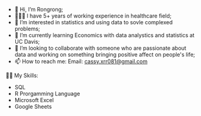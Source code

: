 - 👋 Hi, I’m Rongrong;
- 👩🏻‍⚕️ I have 5+ years of working experience in healthcare field;
- 👀 I’m interested in statistics and using data to sovle complexed problems;
- 🌱 I’m currently learning Economics with data analystics and statistics at UC Davis;
- 💞️ I’m looking to collaborate with someone who are passionate about data and working on something bringing positive affect on people's life;
- 📫 How to reach me: Email: cassy.xrr081@gmail.com




✍🏻 My Skills:
- SQL
- R Prorgamming Language
- Microsoft Excel
- Google Sheets


<!---
cassyrr/cassyrr is a ✨ special ✨ repository because its `README.md` (this file) appears on your GitHub profile.
You can click the Preview link to take a look at your changes.
--->
